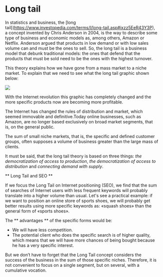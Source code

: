 # Long tail

In statistics and business, the [long tail[(https://www.investopedia.com/terms/l/long-tail.asp#ixzz5EeR43Y3P), a concept invented by Chris Anderson in 2004, is the way to describe some type of business and economic models as, among others, Amazon or Netflix. Anderson argued that products in low demand or with low sales volume can and must be the ones to sell. So, the long tail is a business model that debunk traditional models: the ones that defend that the products that must be sold need to be the ones with the highest turnover.

This theory explains how we have gone from a mass market to a niche market. To explain that we need to see what the long tail graphic shown below: 

![](https://memeburn-ssl-sndytsvoxozgokstuvcm.netdna-ssl.com/wp-content/uploads/Long-Tail.jpg)

With the Internet revolution this graphic has completely changed and the more specific products now are becoming more profitable. 

The Internet has changed the rules of distribution and market, which seemed immovable and definitive.Today online businesses, such as Amazon, are no longer based exclusively on broad market segments, that is, on the general public.

The sum of small niche markets, that is, the specific and defined customer groups, often supposes a volume of business greater than the large mass of clients.

It must be said, that the long tail theory is based on three things: _the democratization of access to production_, _the democratization of access to distribution_ and _connecting demand with supply_.

** Long Tail and SEO **

If we focus the Long Tail on Internet positioning (SEO), we find that the sum of searches of Internet users with less frequent keywords will probably translate into a higher volume than usual. Let's see a practical example: if we want to position an online store of sports shoes, we will probably get better results using more specific keywords as: «squash shoes» than the general form of «sports shoes».

The ** advantages ** of the specific forms would be:

- We will have less competition.
- The potential client who does the specific search is of higher quality, which means that we will have more chances of being bought because he has a very specific interest.

But we don’t have to forget that the Long Tail concept considers the success of the business in the sum of those specific niches. Therefore, it is not convenient to focus on a single segment, but on several, with a cumulative vocation.
